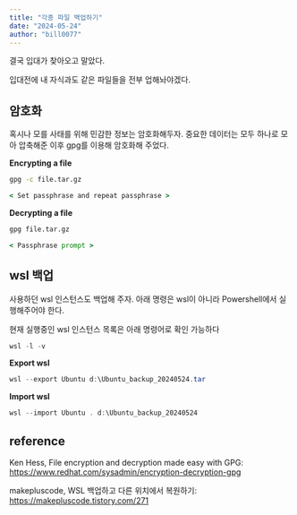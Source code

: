 ```yaml
---
title: "각종 파일 백업하기"
date: "2024-05-24"
author: "bill0077"
---
```


결국 입대가 찾아오고 말았다.

입대전에 내 자식과도 같은 파일들을 전부 업해놔야겠다.

## 암호화
혹시나 모를 사태를 위해 민감한 정보는 암호화해두자. 중요한 데이터는 모두 하나로 모아 압축해준 이후 gpg를 이용해 암호화해 주었다.

**Encrypting a file**
```cmd
gpg -c file.tar.gz

< Set passphrase and repeat passphrase >
```

**Decrypting a file**
```cmd
gpg file.tar.gz

< Passphrase prompt >
```


## wsl 백업
사용하던 wsl 인스턴스도 백업해 주자. 아래 명령은 wsl이 아니라 Powershell에서 실행해주어야 한다.

현재 실행중인 wsl 인스턴스 목록은 아래 명령어로 확인 가능하다
```powershell
wsl -l -v
```

**Export wsl**
```powershell
wsl --export Ubuntu d:\Ubuntu_backup_20240524.tar
```

**Import wsl**
```powershell
wsl --import Ubuntu . d:\Ubuntu_backup_20240524
```

## reference
Ken Hess, File encryption and decryption made easy with GPG: https://www.redhat.com/sysadmin/encryption-decryption-gpg

makepluscode, WSL 백업하고 다른 위치에서 복원하기: https://makepluscode.tistory.com/271